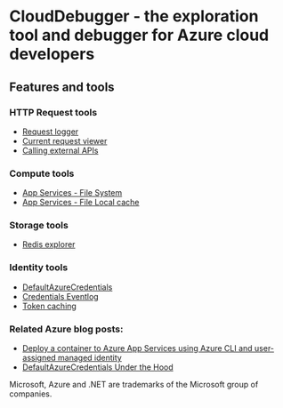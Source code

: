 # CloudDebugger - the exploration tool and debugger for Azure cloud developers






## Features and tools



### HTTP Request tools
* [Request logger](https://github.com/tndata/CloudDebugger/wiki/RequestLogger)
* [Current request viewer](https://github.com/tndata/CloudDebugger/wiki/CurrentRequestViewer)
* [Calling external APIs](https://github.com/tndata/CloudDebugger/wiki/CallingAPIs)



### Compute tools
* [App Services - File System](https://github.com/tndata/CloudDebugger/wiki/AppServices)
* [App Services - File Local cache](https://github.com/tndata/CloudDebugger/wiki/AppServices)



### Storage tools
* [Redis explorer](https://github.com/tndata/CloudDebugger/wiki/RedisExplorer)


### Identity tools
* [DefaultAzureCredentials](https://github.com/tndata/CloudDebugger/wiki/DefaultAzureCredentials)
* [Credentials Eventlog](https://github.com/tndata/CloudDebugger/wiki/CredentialsEventLog)
* [Token caching](https://github.com/tndata/https://github.com/tndata/CloudDebugger/wiki/TokenCaching)



### Related Azure blog posts:
* <a href="https://nestenius.se/2024/08/27/deploy-a-container-to-azure-app-services-using-azure-cli-and-user-assigned-managed-identity/" target="_blank">Deploy a container to Azure App Services using Azure CLI and user-assigned managed identity</a>
* <a href="https://nestenius.se/2024/04/18/default-azure-credentials-under-the-hood/" target="_blank">DefaultAzureCredentials Under the Hood</a>



Microsoft, Azure and .NET are trademarks of the Microsoft group of companies.
